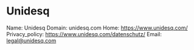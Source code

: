 
# Unidesq

Name: Unidesq
Domain: unidesq.com
Home: https://www.unidesq.com/
Privacy_policy: https://www.unidesq.com/datenschutz/
Email: legal@unidesq.com
